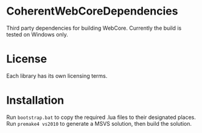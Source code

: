 CoherentWebCoreDependencies
===========================

Third party dependencies for building WebCore. Currently the build is tested on Windows only.


License
===========================
Each library has its own licensing terms.


Installation
===========================
Run `bootstrap.bat` to copy the required .lua files to their designated places. Run `premake4 vs2010` to generate a MSVS solution, then build the solution.